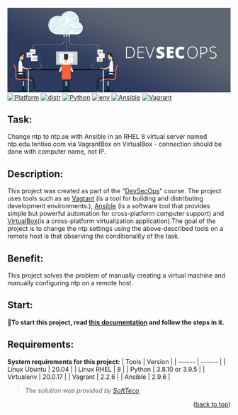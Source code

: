 ![image](./files/devsecops_img.jpeg)
[![Platform](https://img.shields.io/badge/platform-linux-blue?style=for-the-badge&logo=appveyor)](https://linux.die.net/) [![distr](https://img.shields.io/badge/distribution-Ubuntu20.04-blue?style=for-the-badge&logo=appveyor)](https://help.ubuntu.com/lts/installation-guide/) [![Python](https://img.shields.io/badge/python-3.8.10-blue?style=for-the-badge&logo=appveyor)](https://www.python.org/downloads/release/python-3810/) [![env](https://img.shields.io/badge/Virtualenv-20.0.17-blue?style=for-the-badge&logo=appveyor)](https://virtualenv.pypa.io/en/latest/changelog.html) [![Ansible](https://img.shields.io/badge/ansible-2.9.6-blue?style=for-the-badge&logo=appveyor)](https://docs.ansible.com/ansible/latest/roadmap/ROADMAP_2_9.html) [![Vagrant](https://img.shields.io/badge/Vagrant-2.2.6-blue?style=for-the-badge&logo=appveyor)](https://www.vagrantup.com/downloads)
## Task: ##
Change ntp to ntp.se with Ansible in an RHEL 8 virtual server named ntp.edu.tentixo.com via VagrantBox on VirtualBox - connection should be done with computer name, not IP.

## Description: ##
This project was created as part of the "[DevSecOps](https://www.redhat.com/en/topics/devops/what-is-devsecops)" course. The project uses tools such as as [Vagtant](https://www.vagrantup.com/docs) (is a tool for building and distributing development environments.), [Ansible](https://docs.ansible.com/) (is a software tool that provides simple but powerful automation for cross-platform computer support) and [VirtualBox](https://www.virtualbox.org/wiki/Documentation)(is a cross-platform virtualization application).The goal of the project is to change the ntp settings using the above-described tools on a remote host is that observing the conditionality of the task.

## Benefit: ##
This project solves the problem of manually creating a virtual machine and manually configuring ntp on a remote host.

## Start: ##

📎**To start this project, read [this documentation](https://github.com/Zhdanovich98/pub_devcesops/blob/master/files/for_start.md) and follow the steps in it.**

## Requirements: ##

**System requirements for this project:**
| Tools | Version |
| ------ | ------ |
| Linux Ubuntu | 20.04 |
| Linux RHEL | 8 |
| Python | 3.8.10 or 3.9.5 |
| Virtualenv | 20.0.17 |
| Vagrant | 2.2.6 |
| Ansible | 2.9.6 |

> *The solution was provided by [SoftTeco](https://softteco.by/).*

<p align="right">(<a href="#top">back to top</a>)</p>

